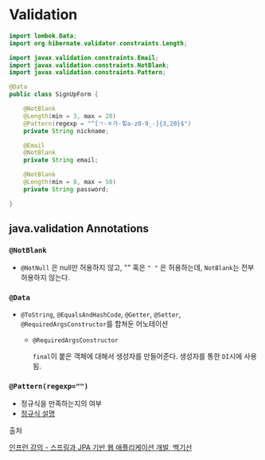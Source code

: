 # Validation

```java
import lombok.Data;
import org.hibernate.validator.constraints.Length;

import javax.validation.constraints.Email;
import javax.validation.constraints.NotBlank;
import javax.validation.constraints.Pattern;

@Data
public class SignUpForm {

    @NotBlank
    @Length(min = 3, max = 20)
    @Pattern(regexp = "^[ㄱ-ㅎ가-힣a-z0-9_-]{3,20}$")
    private String nickname;

    @Email
    @NotBlank
    private String email;

    @NotBlank
    @Length(min = 8, max = 50)
    private String password;

}
```

## java.validation Annotations

### `@NotBlank`

- `@NotNull` 은 null만 허용하지 않고, "" 혹은 `" "` 은 허용하는데, `NotBlank`는 전부 허용하지 않는다.

### `@Data`

- `@ToString`, `@EqualsAndHashCode`, `@Getter`, `@Setter`, `@RequiredArgsConstructor`를 합쳐둔 어노테이션
    - `@RequiredArgsConstructor`

        `final`이 붙은 객체에 대해서 생성자를 만들어준다. 생성자를 통한 `DI`시에 사용됨.

### `@Pattern(regexp="")`

- 정규식을 만족하는지의 여부
- [정규식 설명]([https://chrisjune-13837.medium.com/정규식-튜토리얼-예제를-통한-cheatsheet-번역-61c3099cdca8](https://chrisjune-13837.medium.com/%EC%A0%95%EA%B7%9C%EC%8B%9D-%ED%8A%9C%ED%86%A0%EB%A6%AC%EC%96%BC-%EC%98%88%EC%A0%9C%EB%A5%BC-%ED%86%B5%ED%95%9C-cheatsheet-%EB%B2%88%EC%97%AD-61c3099cdca8))

출처

[인프런 강의 - 스프링과 JPA 기반 웹 애플리케이션 개발, 백기선]([https://www.inflearn.com/course/스프링-JPA-웹앱](https://www.inflearn.com/course/%EC%8A%A4%ED%94%84%EB%A7%81-JPA-%EC%9B%B9%EC%95%B1))